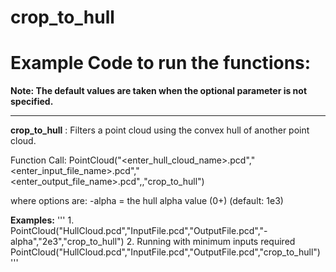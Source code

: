 # crop\_to\_hull

# Example Code to run the functions:

**Note: The default values are taken when the optional parameter is not specified.**
___

__crop\_to\_hull__ : Filters a point cloud using the convex hull of another point cloud.

Function Call: PointCloud("<enter\_hull\_cloud\_name>.pcd","<enter\_input\_file\_name>.pcd","<enter\_output\_file\_name>.pcd",<options>,"crop\_to\_hull")

where options are:
-alpha = the hull alpha value (0+) (default: 1e3)

__Examples:__
'''
		1. PointCloud("HullCloud.pcd","InputFile.pcd","OutputFile.pcd","-alpha","2e3","crop\_to\_hull")
		2. Running with minimum inputs required PointCloud("HullCloud.pcd","InputFile.pcd","OutputFile.pcd","crop\_to\_hull")
'''
